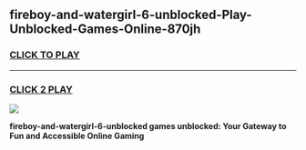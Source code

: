 
## fireboy-and-watergirl-6-unblocked-Play-Unblocked-Games-Online-870jh
<h3>
<a href="https://premium76.site?title=fireboy-and-watergirl-6-unblocked&ref=25A">CLICK TO PLAY</a></h3>
<hr>

<h3>
<a href="https://premium76.site?title=fireboy-and-watergirl-6-unblocked&ref=25A">CLICK 2 PLAY</a>
  
</h3>

<a href="https://premium76.site?title=fireboy-and-watergirl-6-unblocked&ref=25A"><img src="https://clearcache.store/games.png"></a>


**fireboy-and-watergirl-6-unblocked games unblocked: Your Gateway to Fun and Accessible Online Gaming**
